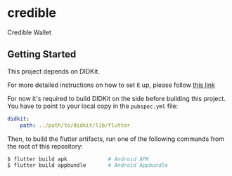 # credible

Credible Wallet

## Getting Started

This project depends on DIDKit.

For more detailed instructions on how to set it up,
please follow [this link](https://github.com/spruceid/didkit/blob/main/lib/FFI.md)

For now it's required to build DIDKit on the side before building this project.
You have to point to your local copy in the `pubspec.yml` file:

```yaml
didkit:
    path: ../path/to/didkit/lib/flutter
```

Then, to build the flutter artifacts, run one of the following
commands from the root of this repository:

```bash
$ flutter build apk             # Android APK
$ flutter build appbundle       # Android Appbundle
```